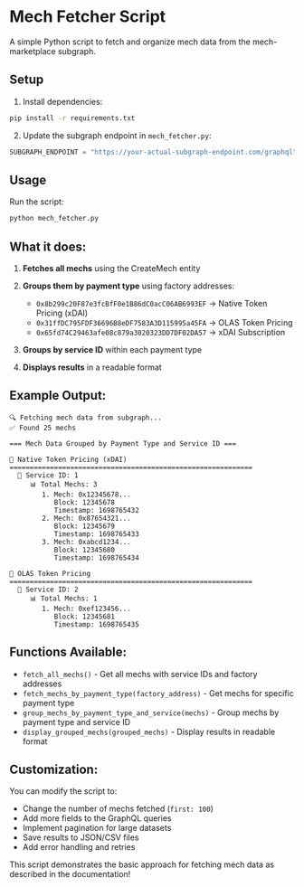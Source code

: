 # Mech Fetcher Script

A simple Python script to fetch and organize mech data from the mech-marketplace subgraph.

## Setup

1. Install dependencies:
```bash
pip install -r requirements.txt
```

2. Update the subgraph endpoint in `mech_fetcher.py`:
```python
SUBGRAPH_ENDPOINT = "https://your-actual-subgraph-endpoint.com/graphql"
```

## Usage

Run the script:
```bash
python mech_fetcher.py
```

## What it does:

1. **Fetches all mechs** using the CreateMech entity
2. **Groups them by payment type** using factory addresses:
   - `0x8b299c20F87e3fcBfF0e1B86dC0acC06AB6993EF` → Native Token Pricing (xDAI)
   - `0x31ffDC795FDF36696B8eDF7583A3D115995a45FA` → OLAS Token Pricing
   - `0x65fd74C29463afe08c879a3020323DD7DF02DA57` → xDAI Subscription

3. **Groups by service ID** within each payment type
4. **Displays results** in a readable format

## Example Output:

```
🔍 Fetching mech data from subgraph...
✅ Found 25 mechs

=== Mech Data Grouped by Payment Type and Service ID ===

📂 Native Token Pricing (xDAI)
============================================================
  🔹 Service ID: 1
     📊 Total Mechs: 3
        1. Mech: 0x12345678...
           Block: 12345678
           Timestamp: 1698765432
        2. Mech: 0x87654321...
           Block: 12345679
           Timestamp: 1698765433
        3. Mech: 0xabcd1234...
           Block: 12345680
           Timestamp: 1698765434

📂 OLAS Token Pricing
============================================================
  🔹 Service ID: 2
     📊 Total Mechs: 1
        1. Mech: 0xef123456...
           Block: 12345681
           Timestamp: 1698765435
```

## Functions Available:

- `fetch_all_mechs()` - Get all mechs with service IDs and factory addresses
- `fetch_mechs_by_payment_type(factory_address)` - Get mechs for specific payment type
- `group_mechs_by_payment_type_and_service(mechs)` - Group mechs by payment type and service ID
- `display_grouped_mechs(grouped_mechs)` - Display results in readable format

## Customization:

You can modify the script to:
- Change the number of mechs fetched (`first: 100`)
- Add more fields to the GraphQL queries
- Implement pagination for large datasets
- Save results to JSON/CSV files
- Add error handling and retries

This script demonstrates the basic approach for fetching mech data as described in the documentation!
